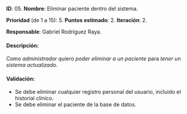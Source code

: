 **ID**: 05.
**Nombre**: Eliminar paciente dentro del sistema.

**Prioridad** (de 1 a 15): 5.
**Puntos estimado**: 2.
**Iteración**: 2.

**Responsable**: Gabriel Rodríguez Raya.

#### Descripción:

Como _administrador_ quiero _poder eliminar a un paciente_ para _tener un sistema actualizado_.

#### Validación:

*   Se debe eliminar cualquier registro personal del usuario, incluido el historial clínico.
*   Se debe eliminar el paciente de la base de datos.